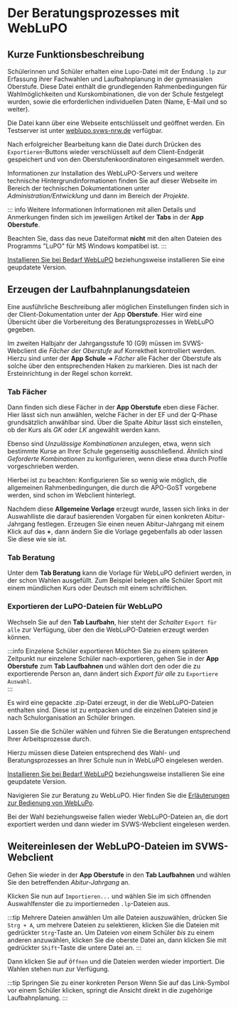 # Der Beratungsprozesses mit WebLuPO

## Kurze Funktionsbeschreibung

Schülerinnen und Schüler erhalten eine Lupo-Datei mit der Endung ````.lp```` zur Erfassung ihrer Fachwahlen und Laufbahnplanung in der gymnasialen Oberstufe. Diese Datei enthält die grundlegenden Rahmenbedingungen für Wahlmöglichkeiten und Kurskombinationen, die von der Schule festgelegt wurden, sowie die erforderlichen individuellen Daten (Name, E-Mail und so weiter).

Die Datei kann über eine Webseite entschlüsselt und geöffnet werden. Ein Testserver ist unter [weblupo.svws-nrw.de](https://weblupo.svws-nrw.de) verfügbar.

Nach erfolgreicher Bearbeitung kann die Datei durch Drücken des ````Exportieren````-Buttons wieder verschlüsselt auf dem Client-Endgerät gespeichert und von den Oberstufenkoordinatoren eingesammelt werden.

Informationen zur Installation des WebLuPO-Servers und weitere technische Hintergrundinformationen finden Sie auf dieser Webseite im Bereich der technischen Dokumentationen unter *Administration/Entwicklung* und dann im Bereich der *Projekte*.

::: info Weitere Informationen
Informationen mit allen Details und Anmerkungen finden sich im jeweiligen Artikel der **Tabs** in der **App Oberstufe**.

Beachten Sie, dass das neue Dateiformat **nicht** mit den alten Dateien des Programms "LuPO" für MS Windows  kompatibel ist.
:::

[Installieren Sie bei Bedarf WebLuPO](../../../../projekte/WebLupo/) beziehungsweise installieren Sie eine geupdatete Version.

## Erzeugen der Laufbahnplanungsdateien

Eine ausführliche Beschreibung aller möglichen Einstellungen finden sich in der Client-Dokumentation unter der App **Oberstufe**. Hier wird eine Übersicht über die Vorbereitung des Beratungsprozesses in WebLuPO gegeben. 

Im zweiten Halbjahr der Jahrgangsstufe 10 (G9) müssen im SVWS-Webclient die *Fächer der Oberstufe* auf Korrektheit kontrolliert werden. Hierzu sind unter der **App Schule** ➜ *Fächer* alle Fächer der Oberstufe als solche über den entsprechenden Haken zu markieren. Dies ist nach der Ersteinrichtung in der Regel schon korrekt.

### Tab Fächer

Dann finden sich diese Fächer in der **App Oberstufe** eben diese Fächer. Hier lässt sich nun anwählen, welche Fächer in der EF und der Q-Phase grundsätzlich anwählbar sind. Über die Spalte *Abitur* lässt sich einstellen, ob der Kurs als *GK* oder *LK* angewählt werden kann.

Ebenso sind *Unzulässige Kombinationen* anzulegen, etwa, wenn sich bestimmte Kurse an Ihrer Schule gegenseitig ausschließend. Ähnlich sind *Geforderte Kombinationen* zu konfigurieren, wenn diese etwa durch Profile vorgeschrieben werden.

Hierbei ist zu beachten: Konfigurieren Sie so wenig wie möglich, die allgemeinen Rahmenbedingungen, die durch die APO-GoST vorgebene werden, sind schon im Webclient hinterlegt.

Nachdem diese **Allgemeine Vorlage** erzeugt wurde, lassen sich links in der Auswahlliste die darauf basierenden Vorgaben für einen konkreten Abitur-Jahrgang festlegen. Erzeugen Sie einen neuen Abitur-Jahrgang mit einem Klick auf das **+**, dann ändern Sie die Vorlage gegebenfalls ab oder lassen Sie diese wie sie ist.

### Tab Beratung

Unter dem **Tab Beratung** kann die Vorlage für WebLuPO definiert werden, in der schon Wahlen ausgefüllt. Zum Beispiel belegen alle Schüler Sport mit einem mündlichen Kurs oder Deutsch mit einem schriftlichen.

### Exportieren der LuPO-Dateien für WebLuPO

Wechseln Sie auf den **Tab Laufbahn**, hier steht der *Schalter* ````Export für alle```` zur Verfügung, über den die WebLuPO-Dateien erzeugt werden können.

:::info Einzelene Schüler exportieren
Möchten Sie zu einem späteren Zeitpunkt nur einzelene Schüler nach-exportieren, gehen Sie in der **App Oberstufe** zum **Tab Laufbahnen** und wählen dort den oder die zu exportierende Person an, dann ändert sich *Export für alle* zu ````Exportiere Auswahl````.  
:::

Es wird eine gepackte .zip-Datei erzeugt, in der die WebLuPO-Dateien enthalten sind. Diese ist zu entpacken und die einzelnen Dateien sind je nach Schulorganisation an Schüler bringen.

Lassen Sie die Schüler wählen und führen Sie die Beratungen entsprechend Ihrer Arbeitsprozesse durch.

Hierzu müssen diese Dateien entsprechend des Wahl- und Beratungsprozesses an Ihrer Schule nun in WebLuPO eingelesen werden.

[Installieren Sie bei Bedarf WebLuPO](../../../../projekte/WebLupo/) beziehungsweise installieren Sie eine geupdatete Version.

Navigieren Sie zur Beratung zu WebLuPO. Hier finden Sie die [Erläuterungen zur Bedienung von WebLuPo](../../../../weblupo/).

Bei der Wahl beziehungsweise fallen wieder WebLuPO-Dateien an, die dort exportiert werden und dann wieder im SVWS-Webclient eingelesen werden. 

## Weitereinlesen der WebLuPO-Dateien im SVWS-Webclient

Gehen Sie wieder in der **App Oberstufe** in den **Tab Laufbahnen** und wählen Sie den betreffenden *Abitur-Jahrgang* an. 

Klicken Sie nun auf ````Importieren...```` und wählen Sie im sich öffnenden Auswahlfenster die zu importierneden ````.lp````-Dateien aus.

:::tip Mehrere Dateien anwählen
Um alle Dateien auszuwählen, drücken Sie ````Strg + A````, um mehrere Dateien zu selektieren, klicken Sie die Dateien mit gedrückter ````Strg````-Taste an. Um Dateien *von* einem Schüler *bis* zu einem anderen anzuwählen, klicken Sie die oberste Datei an, dann klicken Sie mit gedrückter ````Shift````-Taste die untere Datei an. 
:::

Dann klicken Sie auf ````Öffnen```` und die Dateien werden wieder importiert. Die Wahlen stehen nun zur Verfügung.

:::tip Springen Sie zu einer konkreten Person
Wenn Sie auf das Link-Symbol vor einem Schüler klicken, springt die Ansicht direkt in die zugehörige Laufbahnplanung.
:::